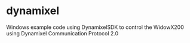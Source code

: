 # dynamixel
Windows example code using DynamixelSDK to control the WidowX200 using Dynamixel Communication Protocol 2.0
